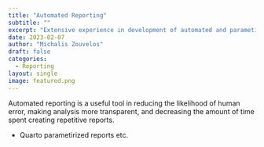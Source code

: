 ```yaml
---
title: "Automated Reporting"
subtitle: ""
excerpt: "Extensive experience in development of automated and parametirized reports utilizing modern frameworks such as Quarto along with Python and R."
date: 2023-02-07
author: "Michalis Zouvelos"
draft: false
categories:
  - Reporting
layout: single
image: featured.png
---
```


Automated reporting is a useful tool in reducing the likelihood of human error, making analysis more transparent, and decreasing the amount of time spent creating repetitive reports. 

- Quarto parametirized reports etc.

